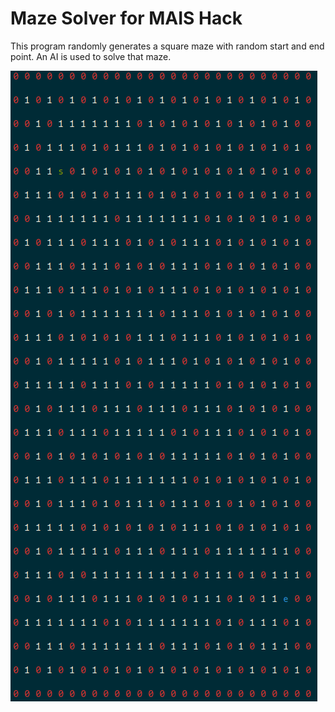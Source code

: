 # Maze Solver for MAIS Hack

This program randomly generates a square maze with random start and end point. An AI is used to solve that maze.

![sample maze](maze.png)